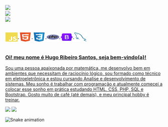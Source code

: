  <div>
   <a href="https://github.com/Hugo1704">
    
![](https://github-readme-stats.vercel.app/api?username=Hugo1704&theme=react&hide_border=false&include_all_commits=false&count_private=false)<br/>
![](https://github-readme-streak-stats.herokuapp.com/?user=Hugo1704&theme=react&hide_border=false)<br/>
![](https://github-readme-stats.vercel.app/api/top-langs/?username=Hugo1704&theme=react&hide_border=false&include_all_commits=false&count_private=false&layout=compact)

</div>
<div style="display: inline_block"><br>
  <img align="center" alt="Js" height="30" width="40" src="https://raw.githubusercontent.com/devicons/devicon/master/icons/javascript/javascript-plain.svg">
  <img align="center" alt="HTML" height="30" width="40" src="https://raw.githubusercontent.com/devicons/devicon/master/icons/html5/html5-original.svg">
  <img align="center" alt="CSS" height="30" width="40" src="https://raw.githubusercontent.com/devicons/devicon/master/icons/css3/css3-original.svg">
  <img align="center" alt="PHP" height="30" width="40" src="https://raw.githubusercontent.com/devicons/devicon/master/icons/php/php-original.svg">
  <img align="center" alt="Bootstrap" height="30" width="40" src="https://raw.githubusercontent.com/devicons/devicon/master/icons/bootstrap/bootstrap-original.svg">
  <img align="center" alt="MYSQL" height="30" width="40" src="https://raw.githubusercontent.com/devicons/devicon/master/icons/mysql/mysql-original.svg">
  
  
  
  
</div>
 
 <br>
 
  ### Oi! meu nome é Hugo Ribeiro Santos, seja bem-vindo(a)!

Sou uma pessoa apaixonada por matemática, me desenvolvo bem em ambientes que necessitam de raciocínio lógico, sou formado como técnico em eletroeletrônica e estou cursando Analise e desenvolvimento de sistemas. Meu sonho é trabalhar com programação e atualmente comecei a colocar esse sonho em prática estudando HTML, CSS, PHP, SQL e Bootstrap. Gosto muito de café (até demais), e meu principal hobby é treinar.
 
<div> 
  <a href = "mailto:ribeirosantos1704@gmail.com"><img src="https://img.shields.io/badge/-Gmail-%23333?style=for-the-badge&logo=gmail&logoColor=white" target="_blank"></a>
  <a href="https://www.linkedin.com/in/hugo-ribeiro-b00307181/" target="_blank"><img src="https://img.shields.io/badge/-LinkedIn-%230077B5?style=for-the-badge&logo=linkedin&logoColor=white" target="_blank"></a> 
 
  ![Snake animation](https://github.com/Hugo1704/Hugo1704/blob/output/github-contribution-grid-snake.svg)

</div>

